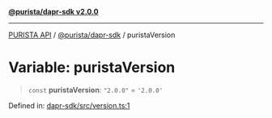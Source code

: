 [**@purista/dapr-sdk v2.0.0**](../README.md)

***

[PURISTA API](../../../packages.md) / [@purista/dapr-sdk](../README.md) / puristaVersion

# Variable: puristaVersion

> `const` **puristaVersion**: `"2.0.0"` = `'2.0.0'`

Defined in: [dapr-sdk/src/version.ts:1](https://github.com/puristajs/purista/blob/master/packages/dapr-sdk/src/version.ts#L1)
